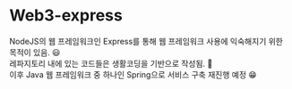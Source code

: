 # Web3-express

NodeJS의 웹 프레임워크인 Express를 통해 웹 프레임워크 사용에 익숙해지기 위한 목적이 있음. 😃
<br>레파지토리 내에 있는 코드들은 생활코딩을 기반으로 작성됨. 💁
<br>이후 Java 웹 프레임워크 중 하나인 Spring으로 서비스 구축 재진행 예정 😁

